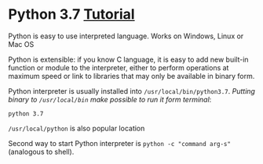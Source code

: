 # Python 3.7 [Tutorial](https://docs.python.org/3/tutorial/)

Python is easy to use interpreted language. Works on Windows, Linux or Mac OS

Python is extensible: if you know C language, it is easy to add new built-in function or 
module to the interpreter, either to perform operations at maximum speed or link to libraries 
that may only be available in binary form.

Python interpreter is usually installed into `/usr/local/bin/python3.7`. *Putting binary to `/usr/local/bin` make possible to run it form terminal*:

    python 3.7

`/usr/local/python` is also popular location

Second way to start Python interpreter is `python -c "command arg-s"` (analogous to shell).

